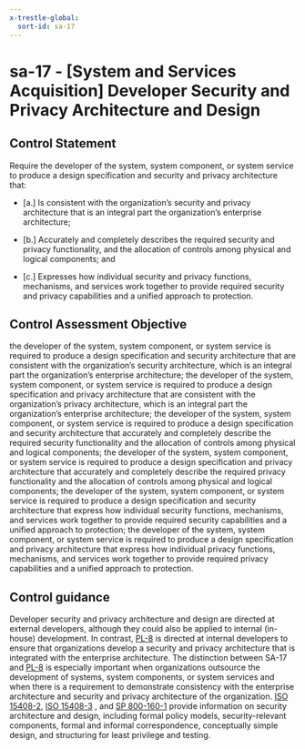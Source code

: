 ```yaml
---
x-trestle-global:
  sort-id: sa-17
---
```


# sa-17 - \[System and Services Acquisition\] Developer Security and Privacy Architecture and Design

## Control Statement

Require the developer of the system, system component, or system service to produce a design specification and security and privacy architecture that:

- \[a.\] Is consistent with the organization’s security and privacy architecture that is an integral part the organization’s enterprise architecture;

- \[b.\] Accurately and completely describes the required security and privacy functionality, and the allocation of controls among physical and logical components; and

- \[c.\] Expresses how individual security and privacy functions, mechanisms, and services work together to provide required security and privacy capabilities and a unified approach to protection.

## Control Assessment Objective

the developer of the system, system component, or system service is required to produce a design specification and security architecture that are consistent with the organization’s security architecture, which is an integral part the organization’s enterprise architecture;
the developer of the system, system component, or system service is required to produce a design specification and privacy architecture that are consistent with the organization’s privacy architecture, which is an integral part the organization’s enterprise architecture;
the developer of the system, system component, or system service is required to produce a design specification and security architecture that accurately and completely describe the required security functionality and the allocation of controls among physical and logical components;
the developer of the system, system component, or system service is required to produce a design specification and privacy architecture that accurately and completely describe the required privacy functionality and the allocation of controls among physical and logical components;
the developer of the system, system component, or system service is required to produce a design specification and security architecture that express how individual security functions, mechanisms, and services work together to provide required security capabilities and a unified approach to protection;
the developer of the system, system component, or system service is required to produce a design specification and privacy architecture that express how individual privacy functions, mechanisms, and services work together to provide required privacy capabilities and a unified approach to protection.

## Control guidance

Developer security and privacy architecture and design are directed at external developers, although they could also be applied to internal (in-house) development. In contrast, [PL-8](#pl-8) is directed at internal developers to ensure that organizations develop a security and privacy architecture that is integrated with the enterprise architecture. The distinction between SA-17 and [PL-8](#pl-8) is especially important when organizations outsource the development of systems, system components, or system services and when there is a requirement to demonstrate consistency with the enterprise architecture and security and privacy architecture of the organization. [ISO 15408-2](#87087451-2af5-43d4-88c1-d66ad850f614), [ISO 15408-3](#4452efc0-e79e-47b8-aa30-b54f3ef61c2f) , and [SP 800-160-1](#e3cc0520-a366-4fc9-abc2-5272db7e3564) provide information on security architecture and design, including formal policy models, security-relevant components, formal and informal correspondence, conceptually simple design, and structuring for least privilege and testing.
